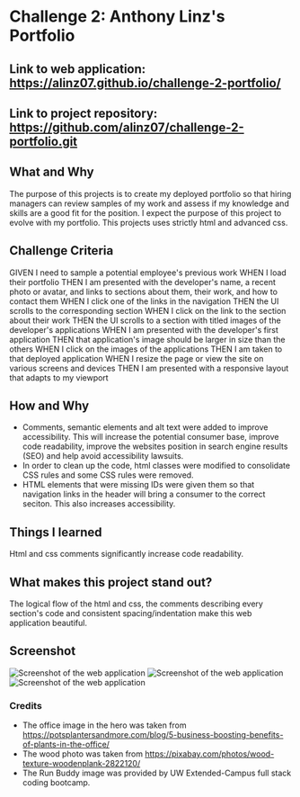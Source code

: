 # Challenge 2: Anthony Linz's Portfolio

## **Link** to web application: https://alinz07.github.io/challenge-2-portfolio/
## **Link** to project repository: https://github.com/alinz07/challenge-2-portfolio.git

## **What and Why**
The purpose of this projects is to create my deployed portfolio so that hiring managers can review samples of my work and assess if my knowledge and skills are a good fit for the position. I expect the purpose of this project to evolve with my portfolio. This projects uses strictly html and advanced css.
## Challenge Criteria

GIVEN I need to sample a potential employee's previous work
WHEN I load their portfolio
THEN I am presented with the developer's name, a recent photo or avatar, and links to sections about them, their work, and how to contact them
WHEN I click one of the links in the navigation
THEN the UI scrolls to the corresponding section
WHEN I click on the link to the section about their work
THEN the UI scrolls to a section with titled images of the developer's applications
WHEN I am presented with the developer's first application
THEN that application's image should be larger in size than the others
WHEN I click on the images of the applications
THEN I am taken to that deployed application
WHEN I resize the page or view the site on various screens and devices
THEN I am presented with a responsive layout that adapts to my viewport

<!-- start here  -->
## **How and Why**
* Comments, semantic elements and alt text were added to improve accessibility. This will increase the potential consumer base, improve code readability, improve the websites position in search engine results (SEO) and help avoid accessibility lawsuits.
* In order to clean up the code, html classes were modified to consolidate CSS rules and some CSS rules were removed.
* HTML elements that were missing IDs were given them so that navigation links in the header will bring a consumer to the correct seciton. This also increases accessibility.

## **Things I learned**
Html and css comments significantly increase code readability.

## **What makes this project stand out?**
The logical flow of the html and css, the comments describing every section's code and consistent spacing/indentation make this web application beautiful.

## **Screenshot**
<!-- change these -->
![Screenshot of the web application](./Develop/assets/images/Mock&#32;up.png)
![Screenshot of the web application](./Develop/assets/images/Mock&#32;up.png)
![Screenshot of the web application](./Develop/assets/images/Mock&#32;up.png)

### Credits
* The office image in the hero was taken from https://potsplantersandmore.com/blog/5-business-boosting-benefits-of-plants-in-the-office/
* The wood photo was taken from https://pixabay.com/photos/wood-texture-woodenplank-2822120/ 
* The Run Buddy image was provided by UW Extended-Campus full stack coding bootcamp.